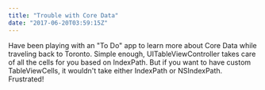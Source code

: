 ```yaml
---
title: "Trouble with Core Data"
date: "2017-06-20T03:59:15Z"
---
```


Have been playing with an "To Do" app to learn more about Core Data while traveling back to Toronto. Simple enough, UITableViewController takes care of all the cells for you based on IndexPath. But if you want to have custom TableViewCells, it wouldn't take either IndexPath or NSIndexPath. Frustrated!
